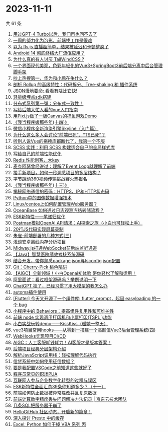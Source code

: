 # 2023-11-11

共 61 条

<!-- BEGIN JUEJIN -->
<!-- 最后更新时间 2023-11-11 14:07:14 +0800 -->
1. [用过GPT-4 Turbo以后，我们再也回不去了](https://juejin.cn/post/7298997940018741302)
1. [一周的努力化为泡影，前端找工作是很难](https://juejin.cn/post/7299392213481439243)
1. [以为 flv.js 直播超简单，结果被延迟和卡顿整疯了](https://juejin.cn/post/7299037876636663847)
1. [ Android 14 彻底终结大厂流氓应用？](https://juejin.cn/post/7298699367791411236)
1. [为什么真的有人讨厌  TailWindCSS ?](https://juejin.cn/post/7299353265098899465)
1. [一个界面现代美观，色彩年轻化的Vue3+SpringBoot3前后端分离中后台管理脚手架](https://juejin.cn/post/7299037876637286439)
1. [吵上热搜第一，华为和小鹏在争什么？](https://juejin.cn/post/7299016228579377202)
1. [剖析 Rollup 的高级特性：代码拆分、Tree-shaking 和 插件系统](https://juejin.cn/post/7298646156425756706)
1. [JSON慢地要命: 看看有啥比它快!](https://juejin.cn/post/7299353265099423753)
1. [轻量级埋点sdk搭建](https://juejin.cn/post/7298641610431332378)
1. [分布式系列第一弹：分布式一致性！](https://juejin.cn/post/7299477531640217663)
1. [写给后端大忙人看的vue入门指南](https://juejin.cn/post/7298927442488442917)
1. [用Pixi.js做了一版Canvas的捕鱼游戏Demo](https://juejin.cn/post/7298927261209346074)
1. [《我当程序媛那些年(十四)》](https://juejin.cn/post/7299353390763982898)
1. [微信小程序全新渲染引擎Skyline（入门篇）](https://juejin.cn/post/7298927261210361882)
1. [为什么这么多人会讨论“前端已死”、“TS已死”？](https://juejin.cn/post/7299354483567149119)
1. [听别人说Vue的拖拽库都断代了，我第一个不服](https://juejin.cn/post/7299353745506615347)
1. [SCSS 实践：利用 SCSS 构建适合自己的全局样式库](https://juejin.cn/post/7298927417317507081)
1. [写给自己的前端性能优化](https://juejin.cn/post/7298329919389564943)
1. [Redis 性能刺客，大key](https://juejin.cn/post/7298989375370166298)
1. [麦克阿瑟曾经说过：理解了Event Loop就理解了前端](https://juejin.cn/post/7299346813256728610)
1. [接手新项目，如何一秒洞悉项目的多层结构？](https://juejin.cn/post/7255189463747280951)
1. [字节跳动360视频传输挑战赛火热报名](https://juejin.cn/post/7299052187884453897)
1. [《我当程序媛那些年(十三)》](https://juejin.cn/post/7298627636392673289)
1. [揭秘网络通信的密码：HTTPS、IP和HTTP状态码](https://juejin.cn/post/7299037876636368935)
1. [ Python中的图像数据增强技术](https://juejin.cn/post/7298913075544490018)
1. [Linux/centos上如何配置管理Web服务器？](https://juejin.cn/post/7298891730397282339)
1. [OceanBase 如何通过日志观测冻结转储流程？](https://juejin.cn/post/7298907435061968947)
1. [ES6新特性——尾递归优化](https://juejin.cn/post/7299346813261758464)
1. [Postman模拟OpenAI API请求：AI探索之旅（小白也可轻松上手）](https://juejin.cn/post/7299017022944100404)
1. [20行JS代码实现屏幕录制](https://juejin.cn/post/7299346813261512704)
1. [朱雀-前端部署的几种方式[三]](https://juejin.cn/post/7298927442487492645)
1. [浅谈安卓离线内存分析项目](https://juejin.cn/post/7298927247146647561)
1. [Midway.js打通WebSocket前后端监听通道](https://juejin.cn/post/7298913075544162338)
1. [【Java】智慧医院绩效考核系统源码](https://juejin.cn/post/7298316550746013759)
1. [结合开发，带你熟悉package.json与tsconfig.json配置](https://juejin.cn/post/7298294389478506548)
1. [Git：Cherry-Pick 桃色陷阱](https://juejin.cn/post/7299346813261807616)
1. [【AIGC】全新领域！小白Openai初体验  带你轻松了解和运用！](https://juejin.cn/post/7299037876636500007)
1. [阿里面试：看过框架源码吗？举例说明一下](https://juejin.cn/post/7299354838929014824)
1. [ChatGPT 挂了，已经习惯了用大模型的我怎么办](https://juejin.cn/post/7299346713949405221)
1. [automa插件使用](https://juejin.cn/post/7298635800627036194)
1. [[Flutter] 今天又开源了一个组件库: flutter_prompt，起因 easyloading 的一个 bug](https://juejin.cn/post/7298926584122294299)
1. [小程序中的 Behaviors：提高组件复用性和可维护性](https://juejin.cn/post/7298325767490928680)
1. [前端 node 实现调用打印机和小票打印(TSPL )功能](https://juejin.cn/post/7299506825874604069)
1. [小白实战玩转demo——KissKiss（暖她一整天）](https://juejin.cn/post/7299354844447359030)
1. [vue3项目常用hooks——从零到一搭建一个高颜值Vue3后台管理系统(四)](https://juejin.cn/post/7298646156438863872)
1. [WebHooks实现项目CI/CD](https://juejin.cn/post/7298627636392706057)
1. [AIGC：人工客服耗钱耗力！AI客服才是版本答案！](https://juejin.cn/post/7299353265108631579)
1. [后端项目经典分层架构介绍](https://juejin.cn/post/7299663440704061490)
1. [解析JavaScript调用栈：轻松理解代码执行](https://juejin.cn/post/7299353745498800138)
1. [信贷系统中如何使用征信数据？](https://juejin.cn/post/7299354844447916086)
1. [要是我配置VSCode之前知道这些就好了](https://juejin.cn/post/7299354844446425142)
1. [程序员常见的职场PUA](https://juejin.cn/post/7299357175444865075)
1. [互联网人参与企业数字化转型的过程与误区](https://juejin.cn/post/7298646156438765568)
1. [ES6新特性全面汇总39条你知道多少？（十一）](https://juejin.cn/post/7298699367790870564)
1. [前端如何防止数据被异常篡改并且复原数据](https://juejin.cn/post/7298674250964729893)
1. [前端计算数字精度丢失问题解决方法记录 | 京东云技术团队](https://juejin.cn/post/7298689049891569714)
1. [几条SQL把服务器干崩了](https://juejin.cn/post/7298635800631459892)
1. [HelloGitHub 社区动态，开启新的篇章！](https://juejin.cn/post/7298642242117386290)
1. [深入探讨 Presto 中的缓存](https://juejin.cn/post/7298635800631738420)
1. [ Excel: Python 如何干掉 VBA 系列 丙](https://juejin.cn/post/7298635806494343187)
<!-- END JUEJIN -->
